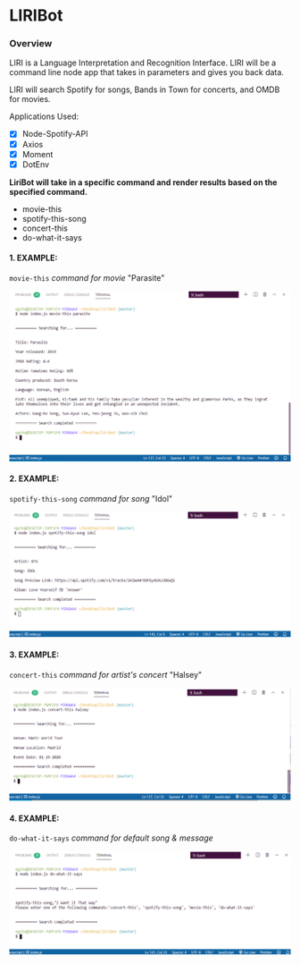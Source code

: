 
# LIRIBot
### Overview
LIRI is a Language Interpretation and Recognition Interface. LIRI will be a command line node app that takes in parameters and gives you back data.

LIRI will search Spotify for songs, Bands in Town for concerts, and OMDB for movies.


Applications Used:
- [x] Node-Spotify-API
- [x] Axios
- [x] Moment
- [x] DotEnv

**LiriBot will take in a specific command and render results based on the specified command.**
- movie-this
- spotify-this-song
- concert-this
- do-what-it-says


#### 1. EXAMPLE:
`movie-this` *command for movie* "Parasite"


![Image of movie-this command](images/moviethis1.png)



#### 2. EXAMPLE:
`spotify-this-song` *command for song* "Idol"


![Image of spotify-this-song command](images/spotifythis1.png)



#### 3. EXAMPLE:
`concert-this` *command for artist's concert* "Halsey"


![Image of concert-this command](images/concertthis1.png)


#### 4. EXAMPLE:
`do-what-it-says` *command for default song & message*


![Image of do-what-it-says command](images/random111.png)



